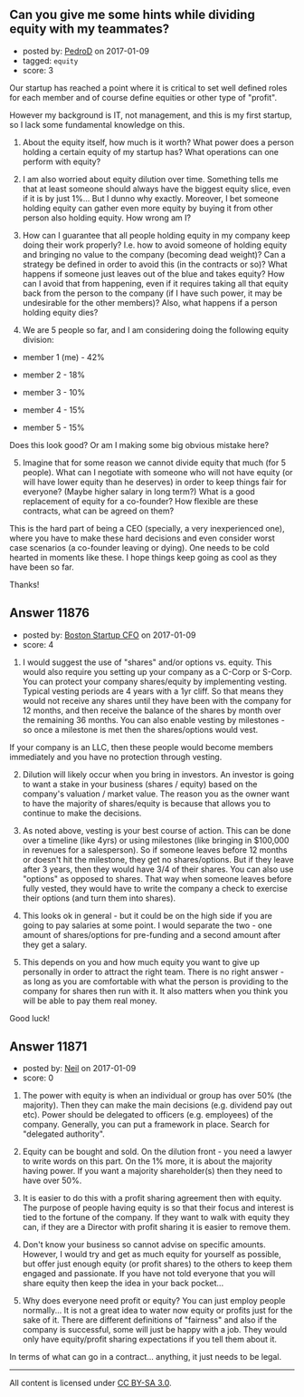 ## Can you give me some hints while dividing equity with my teammates?

- posted by: [PedroD](https://stackexchange.com/users/2542161/pedrod) on 2017-01-09
- tagged: `equity`
- score: 3

Our startup has reached a point where it is critical to set well defined roles for each member and of course define equities or other type of "profit".

However my background is IT, not management, and this is my first startup, so I lack some fundamental knowledge on this.

1) About the equity itself, how much is it worth? What power does a person holding a certain equity of my startup has? What operations can one perform with equity?

2) I am also worried about equity dilution over time. Something tells me that at least someone should always have the biggest equity slice, even if it is by just 1%... But I dunno why exactly. Moreover, I bet someone holding equity can gather even more equity by buying it from other person also holding equity. How wrong am I?

3) How can I guarantee that all people holding equity in my company keep doing their work properly? I.e. how to avoid someone of holding equity and bringing no value to the company (becoming dead weight)? Can a strategy be defined in order to avoid this (in the contracts or so)? What happens if someone just leaves out of the blue and takes equity? How can I avoid that from happening, even if it requires taking all that equity back from the person to the company (if I have such power, it may be undesirable for the other members)? Also, what happens if a person holding equity dies?

4) We are 5 people so far, and I am considering doing the following equity division:

* member 1 (me) - 42%

* member 2 - 18%

* member 3 - 10%

* member 4 - 15%

* member 5 - 15%

Does this look good? Or am I making some big obvious mistake here?

5) Imagine that for some reason we cannot divide equity that much (for 5 people). What can I negotiate with someone who will not have equity (or will have lower equity than he deserves) in order to keep things fair for everyone? (Maybe higher salary in long term?) What is a good replacement of equity for a co-founder? How flexible are these contracts, what can be agreed on them?

This is the hard part of being a CEO (specially, a very inexperienced one), where you have to make these hard decisions and even consider worst case scenarios (a co-founder leaving or dying). One needs to be cold hearted in moments like these. I hope things keep going as cool as they have been so far.

Thanks!


## Answer 11876

- posted by: [Boston Startup CFO](https://stackexchange.com/users/9992633/boston-startup-cfo) on 2017-01-09
- score: 4

1. I would suggest the use of "shares" and/or options vs. equity.  This would also require you setting up your company as a C-Corp or S-Corp. You can protect your company shares/equity by implementing vesting.  Typical vesting periods are 4 years with a 1yr cliff.  So that means they would not receive any shares until they have been with the company for 12 months, and then receive the balance of the shares by month over the remaining 36 months. You can also enable vesting by milestones - so once a milestone is met then the shares/options would vest.

If your company is an LLC, then these people would become members immediately and you have no protection through vesting.

2. Dilution will likely occur when you bring in investors.  An investor is going to want a stake in your business (shares / equity) based on the company's valuation / market value. The reason you as the owner want to have the majority of shares/equity is because that allows you to continue to make the decisions.  

3. As noted above, vesting is your best course of action.  This can be done over a timeline (like 4yrs) or using milestones (like bringing in $100,000 in revenues for a salesperson).  So if someone leaves before 12 months or doesn't hit the milestone, they get no shares/options.  But if they leave after 3 years, then they would have 3/4 of their shares.  You can also use "options" as opposed to shares.  That way when someone leaves before fully vested, they would have to write the company a check to exercise their options (and turn them into shares).

4. This looks ok in general - but it could be on the high side if you are going to pay salaries at some point.  I would separate the two - one amount of shares/options for pre-funding and a second amount after they get a salary.

5. This depends on you and how much equity you want to give up personally in order to attract the right team.  There is no right answer - as long as you are comfortable with what the person is providing to the company for shares then run with it.  It also matters when you think you will be able to pay them real money.

Good luck!


## Answer 11871

- posted by: [Neil](https://stackexchange.com/users/2711480/neil) on 2017-01-09
- score: 0

1) The power with equity is when an individual or group has over 50% (the majority). Then they can make the main decisions (e.g. dividend pay out etc). Power should be delegated to officers (e.g. employees) of the company. Generally, you can put a framework in place. Search for "delegated authority".

2) Equity can be bought and sold. On the dilution front - you need a lawyer to write words on this part. On the 1% more, it is about the majority having power. If you want a majority shareholder(s) then they need to have over 50%.

3) It is easier to do this with a profit sharing agreement then with equity. The purpose of people having equity is so that their focus and interest is tied to the fortune of the company. If they want to walk with equity they can, if they are a Director with profit sharing it is easier to remove them.

4) Don't know your business so cannot advise on specific amounts. However, I would try and get as much equity for yourself as possible, but offer just enough equity (or profit shares) to the others to keep them engaged and passionate. If you have not told everyone that you will share equity then keep the idea in your back pocket...

5) Why does everyone need profit or equity? You can just employ people normally... It is not a great idea to water now equity or profits just for the sake of it. There are different definitions of "fairness" and also if the company is successful, some will just be happy with a job. They would only have equity/profit sharing expectations if you tell them about it.

In terms of what can go in a contract... anything, it just needs to be legal.



---

All content is licensed under [CC BY-SA 3.0](https://creativecommons.org/licenses/by-sa/3.0/).
